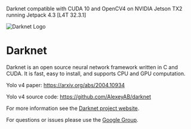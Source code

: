 Darknet compatible with CUDA 10 and OpenCV4 on NVIDIA Jetson TX2 running Jetpack 4.3 [L4T 32.3.1]

![Darknet Logo](http://pjreddie.com/media/files/darknet-black-small.png)
# Darknet #
Darknet is an open source neural network framework written in C and CUDA. It is fast, easy to install, and supports CPU and GPU computation.

Yolo v4 paper: https://arxiv.org/abs/2004.10934

Yolo v4 source code: https://github.com/AlexeyAB/darknet

For more information see the [Darknet project website](http://pjreddie.com/darknet).

For questions or issues please use the [Google Group](https://groups.google.com/forum/#!forum/darknet).

